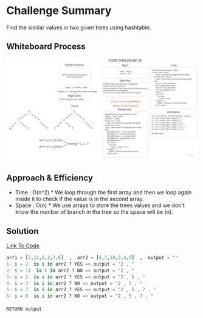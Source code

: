 # Challenge Summary

Find the similar values in two given trees using hashtable.

## Whiteboard Process

![Whiteboard](tree_intersection.jpg)

## Approach & Efficiency

* Time : O(n^2)
        * We loop through the first array and then we loop again inside it to check if the value is in the second array.
* Space : O(n)
        * We use arrays to store the trees values and we don't know the number of branch in the tree so the space will be (n).

## Solution

[Link To Code](tree_intersection.py)

```python
arr1 = [2,11,5,3,7,6]  ,  arr2 = [5,7,10,2,4,9]  ,  output = ""
1- i = 2  is i in arr2 ? YES => output = "2 , "
2- i = 11  is i in arr2 ? NO => output = "2 , "
3- i = 5  is i in arr2 ? YES => output = "2 , 5 , "
4- i = 3  is i in arr2 ? NO => output = "2 , 5 , "
5- i = 7  is i in arr2 ? YES => output = "2 , 5 , 7 , "
6- i = 6  is i in arr2 ? NO => output = "2 , 5 , 7 , "

RETURN output
```
